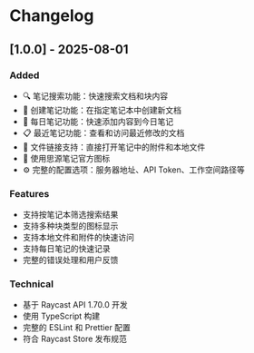 # Changelog

## [1.0.0] - 2025-08-01

### Added
- 🔍 笔记搜索功能：快速搜索文档和块内容
- 📝 创建笔记功能：在指定笔记本中创建新文档  
- 📅 每日笔记功能：快速添加内容到今日笔记
- 📋 最近笔记功能：查看和访问最近修改的文档
- 📎 文件链接支持：直接打开笔记中的附件和本地文件
- 🎨 使用思源笔记官方图标
- ⚙️ 完整的配置选项：服务器地址、API Token、工作空间路径等

### Features
- 支持按笔记本筛选搜索结果
- 支持多种块类型的图标显示
- 支持本地文件和附件的快速访问
- 支持每日笔记的快速记录
- 完整的错误处理和用户反馈

### Technical
- 基于 Raycast API 1.70.0 开发
- 使用 TypeScript 构建
- 完整的 ESLint 和 Prettier 配置
- 符合 Raycast Store 发布规范